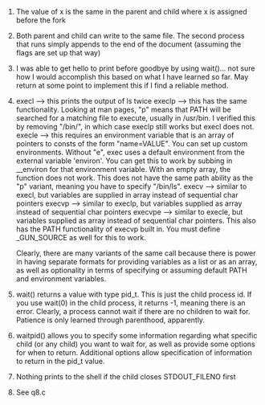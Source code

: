 1.  The value of x is the same in the parent and child where x is assigned before the fork
2.  Both parent and child can write to the same file.  The second process that runs simply appends to the end of the document (assuming the flags are set up that way)
3.  I was able to get hello to print before goodbye by using wait()... not sure how I would accomplish this based on what I have learned so far.  May return at some point to implement this if I find a reliable method.
4.  execl --> this prints the output of ls twice
    execlp --> this has the same functionality.  Looking at man pages, "p" means that PATH will be searched for a matching file to execute, usually in /usr/bin.  I verified this by removing "/bin/", in which case execlp still works but execl does not.
    execle --> this requires an environment variable that is an array of pointers to consts of the form "name=VALUE".  You can set up custom environments.  Without "e", exec uses a default environment from the external variable 'environ'. You can get this to work by subbing in __environ for that environment variable.  With an empty array, the function does not work. This does not have the same path ability as the "p" variant, meaning you have to specify "/bin/ls".
    execv --> similar to execl, but variables are supplied in array instead of sequential char pointers
    execvp --> similar to execlp, but variables supplied as array instead of sequential char pointers
    execvpe --> similar to execle, but variables supplied as array instead of sequential char pointers.  This also has the PATH functionality of execvp built in.  You must define _GUN_SOURCE as well for this to work.

    Clearly, there are many variants of the same call because there is power in having separate formats for providing variables as a list or as an array, as well as optionality in terms of specifying or assuming default PATH and environment variables.
5.  wait() returns a value with type pid_t.  This is just the child process id.  If you use wait(0) in the child process, it returns -1, meaning there is an error.  Clearly, a process cannot wait if there are no children to wait for.  Patience is only learned through parenthood, apparently.
6.  waitpid() allows you to specify some information regarding what specific child (or any child) you want to wait for, as well as provide some options for when to return.  Additional options allow specification of information to return in the pid_t value.
7.  Nothing prints to the shell if the child closes STDOUT_FILENO first
8.  See q8.c